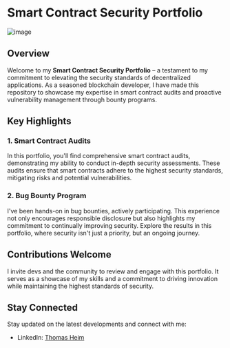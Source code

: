 # Smart Contract Security Portfolio
![image](https://github.com/ThomasHeim11/Smart-Contract-Security-Portfolio/assets/106417552/8d43c6a1-d4b4-4af0-b8bf-eeb50f19e430)

## Overview

Welcome to my **Smart Contract Security Portfolio** – a testament to my commitment to elevating the security standards of decentralized applications. As a seasoned blockchain developer, I have made this repository to showcase my expertise in smart contract audits and proactive vulnerability management through bounty programs.

## Key Highlights

### 1. **Smart Contract Audits**

In this portfolio, you'll find comprehensive smart contract audits, demonstrating my ability to conduct in-depth security assessments. These audits ensure that smart contracts adhere to the highest security standards, mitigating risks and potential vulnerabilities.

### 2. **Bug Bounty Program**

I've been hands-on in bug bounties, actively participating. This experience not only encourages responsible disclosure but also highlights my commitment to continually improving security. Explore the results in this portfolio, where security isn't just a priority, but an ongoing journey.

## Contributions Welcome

I invite devs and the community to review and engage with this portfolio. It serves as a showcase of my skills and a commitment to driving innovation while maintaining the highest standards of security.

## Stay Connected

Stay updated on the latest developments and connect with me:
- LinkedIn: [Thomas Heim](https://www.linkedin.com/in/thomas-heim11/)

